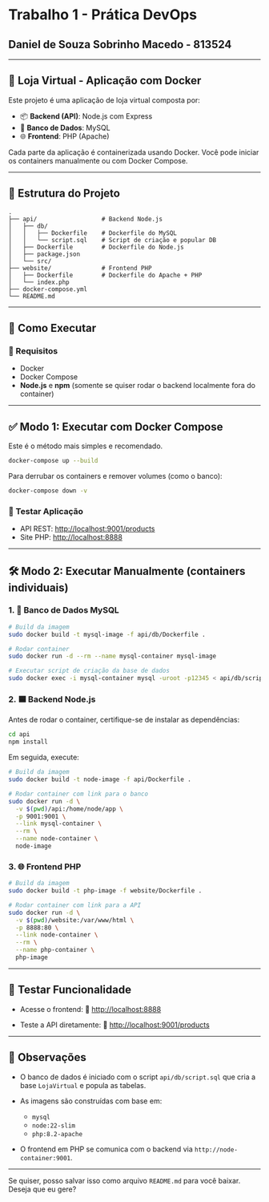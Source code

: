 # Trabalho 1 - Prática DevOps
## Daniel de Souza Sobrinho Macedo - 813524

---
## 🛒 Loja Virtual - Aplicação com Docker

Este projeto é uma aplicação de loja virtual composta por:

* 📦 **Backend (API)**: Node.js com Express
* 🐘 **Banco de Dados**: MySQL
* 🌐 **Frontend**: PHP (Apache)

Cada parte da aplicação é containerizada usando Docker. Você pode iniciar os containers manualmente ou com Docker Compose.

---

## 📁 Estrutura do Projeto

```
.
├── api/                  # Backend Node.js
│   ├── db/
│   │   ├── Dockerfile    # Dockerfile do MySQL
│   │   └── script.sql    # Script de criação e popular DB
│   ├── Dockerfile        # Dockerfile do Node.js
│   ├── package.json
│   └── src/
├── website/              # Frontend PHP
│   ├── Dockerfile        # Dockerfile do Apache + PHP
│   └── index.php
├── docker-compose.yml
└── README.md
```

---

## 🚀 Como Executar

### 🔧 Requisitos

* Docker
* Docker Compose
* **Node.js** e **npm** (somente se quiser rodar o backend localmente fora do container)

---

## ✅ Modo 1: Executar com **Docker Compose**

Este é o método mais simples e recomendado.

```bash
docker-compose up --build
```

Para derrubar os containers e remover volumes (como o banco):

```bash
docker-compose down -v
```

### 🔗 Testar Aplicação

* API REST: [http://localhost:9001/products](http://localhost:9001/products)
* Site PHP: [http://localhost:8888](http://localhost:8888)

---

## 🛠️ Modo 2: Executar Manualmente (containers individuais)

### 1. 🐬 Banco de Dados MySQL

```bash
# Build da imagem
sudo docker build -t mysql-image -f api/db/Dockerfile .

# Rodar container
sudo docker run -d --rm --name mysql-container mysql-image

# Executar script de criação da base de dados
sudo docker exec -i mysql-container mysql -uroot -p12345 < api/db/script.sql
```

### 2. 🟦 Backend Node.js

Antes de rodar o container, certifique-se de instalar as dependências:

```bash
cd api
npm install
```

Em seguida, execute:

```bash
# Build da imagem
sudo docker build -t node-image -f api/Dockerfile .

# Rodar container com link para o banco
sudo docker run -d \
  -v $(pwd)/api:/home/node/app \
  -p 9001:9001 \
  --link mysql-container \
  --rm \
  --name node-container \
  node-image
```

### 3. 🌐 Frontend PHP

```bash
# Build da imagem
sudo docker build -t php-image -f website/Dockerfile .

# Rodar container com link para a API
sudo docker run -d \
  -v $(pwd)/website:/var/www/html \
  -p 8888:80 \
  --link node-container \
  --rm \
  --name php-container \
  php-image
```

---

## 🧪 Testar Funcionalidade

* Acesse o frontend:
  📎 [http://localhost:8888](http://localhost:8888)

* Teste a API diretamente:
  🔗 [http://localhost:9001/products](http://localhost:9001/products)

---

## 📄 Observações

* O banco de dados é iniciado com o script `api/db/script.sql` que cria a base `LojaVirtual` e popula as tabelas.
* As imagens são construídas com base em:

  * `mysql`
  * `node:22-slim`
  * `php:8.2-apache`
* O frontend em PHP se comunica com o backend via `http://node-container:9001`.

---

Se quiser, posso salvar isso como arquivo `README.md` para você baixar. Deseja que eu gere?
